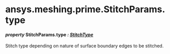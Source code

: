 <a id="ansys-meshing-prime-stitchparams-type"></a>

# ansys.meshing.prime.StitchParams.type

<a id="ansys.meshing.prime.StitchParams.type"></a>

#### *property* StitchParams.type *: [StitchType](ansys.meshing.prime.StitchType.md#ansys.meshing.prime.StitchType)*

Stitch type depending on nature of surface boundary edges to be stitched.

<!-- !! processed by numpydoc !! -->
